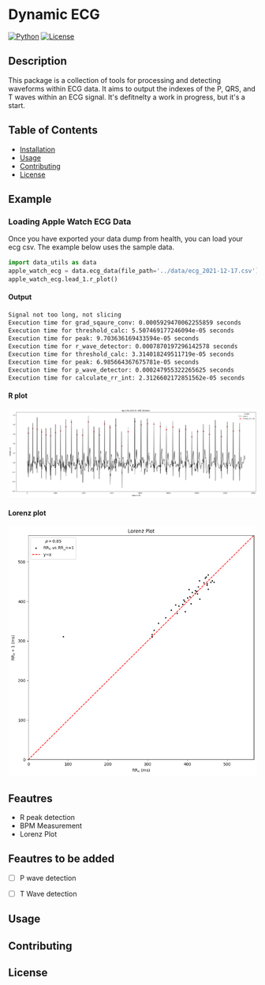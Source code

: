# Dynamic ECG

[![Python](https://img.shields.io/badge/python-3.11-blue.svg)](https://www.python.org/downloads/release/python-3112/)
[![License](https://img.shields.io/badge/license-GPLv3-blue.svg)](https://www.gnu.org/licenses/gpl-3.0.en.html)

## Description
This package is a collection of tools for processing and detecting waveforms within ECG data. It aims to output the indexes of the P, QRS, and T waves within an ECG signal. It's defitnelty a work in progress, but it's a start. 
## Table of Contents

- [Installation](#installation)
- [Usage](#usage)
- [Contributing](#contributing)
- [License](#license)

## Example
### Loading Apple Watch ECG Data
Once you have exported your data dump from health, you can load your ecg csv. The example below uses the sample data.
```python
import data_utils as data
apple_watch_ecg = data.ecg_data(file_path='../data/ecg_2021-12-17.csv')
apple_watch_ecg.lead_1.r_plot()
```
#### Output
```
Signal not too long, not slicing
Execution time for grad_sqaure_conv: 0.0005929470062255859 seconds
Execution time for threshold_calc: 5.507469177246094e-05 seconds
Execution time for peak: 9.703636169433594e-05 seconds
Execution time for r_wave_detector: 0.0007870197296142578 seconds
Execution time for threshold_calc: 3.314018249511719e-05 seconds
Execution time for peak: 6.985664367675781e-05 seconds
Execution time for p_wave_detector: 0.000247955322265625 seconds
Execution time for calculate_rr_int: 2.3126602172851562e-05 seconds
```
#### R plot
![alt text](images/sample_r_plot.png)
#### Lorenz plot
![alt text](images/sample_lorenz_plot.png)



## Feautres
- R peak detection
- BPM Measurement
- Lorenz Plot

## Feautres to be added 
- [ ] P wave detection
- [ ] T Wave detection


## Usage

## Contributing


## License

